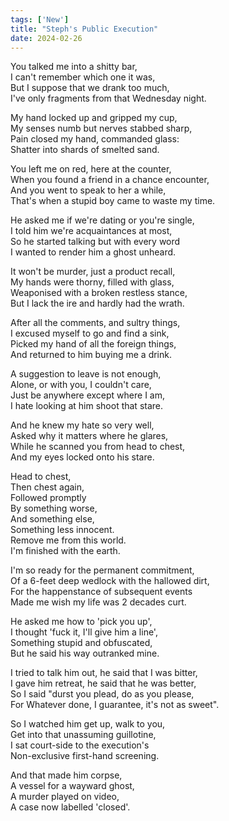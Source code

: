 ```yaml
---
tags: ['New']
title: "Steph's Public Execution"
date: 2024-02-26
---
```


You talked me into a shitty bar,  
I can't remember which one it was,  
But I suppose that we drank too much,  
I've only fragments from that Wednesday night.

My hand locked up and gripped my cup,  
My senses numb but nerves stabbed sharp,  
Pain closed my hand, commanded glass:  
Shatter into shards of smelted sand.

You left me on red, here at the counter,  
When you found a friend in a chance encounter,  
And you went to speak to her a while,  
That's when a stupid boy came to waste my time.

He asked me if we're dating or you're single,  
I told him we're acquaintances at most,  
So he started talking but with every word  
I wanted to render him a ghost unheard.

It won't be murder, just a product recall,  
My hands were thorny, filled with glass,  
Weaponised with a broken restless stance,  
But I lack the ire and hardly had the wrath.

After all the comments, and sultry things,  
I excused myself to go and find a sink,  
Picked my hand of all the foreign things,  
And returned to him buying me a drink.

A suggestion to leave is not enough,  
Alone, or with you, I couldn't care,  
Just be anywhere except where I am,  
I hate looking at him shoot that stare.

And he knew my hate so very well,  
Asked why it matters where he glares,  
While he scanned you from head to chest,  
And my eyes locked onto his stare.

Head to chest,  
Then chest again,  
Followed promptly  
By something worse,  
And something else,  
Something less innocent.  
Remove me from this world.  
I'm finished with the earth.

I'm so ready for the permanent commitment,  
Of a 6-feet deep wedlock with the hallowed dirt,  
For the happenstance of subsequent events  
Made me wish my life was 2 decades curt.

He asked me how to 'pick you up',  
I thought 'fuck it, I'll give him a line',  
Something stupid and obfuscated,  
But he said his way outranked mine.

I tried to talk him out, he said that I was bitter,  
I gave him retreat, he said that he was better,  
So I said "durst you plead, do as you please,  
For Whatever done, I guarantee, it's not as sweet".

So I watched him get up, walk to you,  
Get into that unassuming guillotine,  
I sat court-side to the execution's  
Non-exclusive first-hand screening.

And that made him corpse,  
A vessel for a wayward ghost,  
A murder played on video,  
A case now labelled 'closed'.
